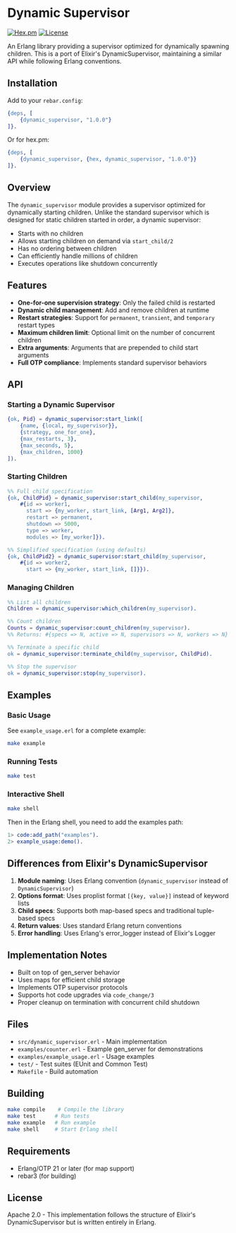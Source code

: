 # Dynamic Supervisor

[![Hex.pm](https://img.shields.io/hexpm/v/dynamic_supervisor.svg)](https://hex.pm/packages/dynamic_supervisor)
[![License](https://img.shields.io/hexpm/l/dynamic_supervisor.svg)](https://github.com/longlene/dynamic_supervisor/blob/master/LICENSE)

An Erlang library providing a supervisor optimized for dynamically spawning children. This is a port of Elixir's DynamicSupervisor, maintaining a similar API while following Erlang conventions.

## Installation

Add to your `rebar.config`:

```erlang
{deps, [
    {dynamic_supervisor, "1.0.0"}
]}.
```

Or for hex.pm:

```erlang
{deps, [
    {dynamic_supervisor, {hex, dynamic_supervisor, "1.0.0"}}
]}.
```

## Overview

The `dynamic_supervisor` module provides a supervisor optimized for dynamically starting children. Unlike the standard supervisor which is designed for static children started in order, a dynamic supervisor:

- Starts with no children
- Allows starting children on demand via `start_child/2`
- Has no ordering between children
- Can efficiently handle millions of children
- Executes operations like shutdown concurrently

## Features

- **One-for-one supervision strategy**: Only the failed child is restarted
- **Dynamic child management**: Add and remove children at runtime
- **Restart strategies**: Support for `permanent`, `transient`, and `temporary` restart types
- **Maximum children limit**: Optional limit on the number of concurrent children
- **Extra arguments**: Arguments that are prepended to child start arguments
- **Full OTP compliance**: Implements standard supervisor behaviors

## API

### Starting a Dynamic Supervisor

```erlang
{ok, Pid} = dynamic_supervisor:start_link([
    {name, {local, my_supervisor}},
    {strategy, one_for_one},
    {max_restarts, 3},
    {max_seconds, 5},
    {max_children, 1000}
]).
```

### Starting Children

```erlang
%% Full child specification
{ok, ChildPid} = dynamic_supervisor:start_child(my_supervisor, 
    #{id => worker1,
      start => {my_worker, start_link, [Arg1, Arg2]},
      restart => permanent,
      shutdown => 5000,
      type => worker,
      modules => [my_worker]}).

%% Simplified specification (using defaults)
{ok, ChildPid2} = dynamic_supervisor:start_child(my_supervisor,
    #{id => worker2,
      start => {my_worker, start_link, []}}).
```

### Managing Children

```erlang
%% List all children
Children = dynamic_supervisor:which_children(my_supervisor).

%% Count children
Counts = dynamic_supervisor:count_children(my_supervisor).
%% Returns: #{specs => N, active => N, supervisors => N, workers => N}

%% Terminate a specific child
ok = dynamic_supervisor:terminate_child(my_supervisor, ChildPid).

%% Stop the supervisor
ok = dynamic_supervisor:stop(my_supervisor).
```

## Examples

### Basic Usage

See `example_usage.erl` for a complete example:

```bash
make example
```

### Running Tests

```bash
make test
```

### Interactive Shell

```bash
make shell
```

Then in the Erlang shell, you need to add the examples path:

```erlang
1> code:add_path("examples").
2> example_usage:demo().
```

## Differences from Elixir's DynamicSupervisor

1. **Module naming**: Uses Erlang convention (`dynamic_supervisor` instead of `DynamicSupervisor`)
2. **Options format**: Uses proplist format `[{key, value}]` instead of keyword lists
3. **Child specs**: Supports both map-based specs and traditional tuple-based specs
4. **Return values**: Uses standard Erlang return conventions
5. **Error handling**: Uses Erlang's error_logger instead of Elixir's Logger

## Implementation Notes

- Built on top of gen_server behavior
- Uses maps for efficient child storage
- Implements OTP supervisor protocols
- Supports hot code upgrades via `code_change/3`
- Proper cleanup on termination with concurrent child shutdown

## Files

- `src/dynamic_supervisor.erl` - Main implementation
- `examples/counter.erl` - Example gen_server for demonstrations
- `examples/example_usage.erl` - Usage examples
- `test/` - Test suites (EUnit and Common Test)
- `Makefile` - Build automation

## Building

```bash
make compile    # Compile the library
make test      # Run tests  
make example   # Run example
make shell     # Start Erlang shell
```

## Requirements

- Erlang/OTP 21 or later (for map support)
- rebar3 (for building)

## License

Apache 2.0 - This implementation follows the structure of Elixir's DynamicSupervisor but is written entirely in Erlang.
